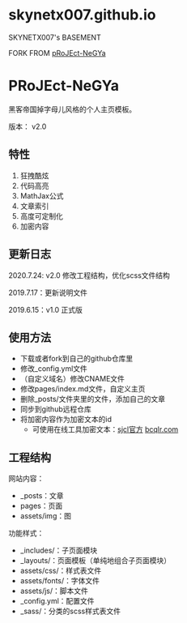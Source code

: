 # skynetx007.github.io
SKYNETX007's BASEMENT

FORK FROM [pRoJEct-NeGYa](https://github.com/akiritsu/pRoJEct-NeGYa)

# PRoJEct-NeGYa

黑客帝国掉字母儿风格的个人主页模板。

版本： v2.0

## 特性

1. 狂拽酷炫
2. 代码高亮
3. MathJax公式
4. 文章索引
5. 高度可定制化
6. 加密内容

## 更新日志

2020.7.24: v2.0 修改工程结构，优化scss文件结构

2019.7.17：更新说明文件

2019.6.15：v1.0 正式版

## 使用方法

* 下载或者fork到自己的github仓库里
* 修改_config.yml文件
* （自定义域名）修改CNAME文件
* 修改pages/index.md文件，自定义主页
* 删除_posts/文件夹里的文件，添加自己的文章
* 同步到github远程仓库
* 将加密内容作为加密文本的id
  * 可使用在线工具加密文本：[sjcl官方](http://bitwiseshiftleft.github.io/sjcl/demo/)  [bcqlr.com](http://bcqlr.com/sjcl/)

## 工程结构

网站内容：
* _posts：文章
* pages：页面
* assets/img：图

功能样式：
* _includes/：子页面模块
* _layouts/：页面模板（单纯地组合子页面模块）
* assets/css/：样式表文件
* assets/fonts/：字体文件
* assets/js/：脚本文件
* _config.yml：配置文件
* _sass/：分类的scss样式表文件

